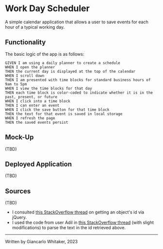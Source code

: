 # Work Day Scheduler

A simple calendar application that allows a user to save events for each hour of a typical working day. 

## Functionality

The basic logic of the app is as follows:

```
GIVEN I am using a daily planner to create a schedule
WHEN I open the planner
THEN the current day is displayed at the top of the calendar
WHEN I scroll down
THEN I am presented with time blocks for standard business hours of 9am to 5pm
WHEN I view the time blocks for that day
THEN each time block is color-coded to indicate whether it is in the past, present, or future
WHEN I click into a time block
THEN I can enter an event
WHEN I click the save button for that time block
THEN the text for that event is saved in local storage
WHEN I refresh the page
THEN the saved events persist
```

## Mock-Up

(TBD)

## Deployed Application

(TBD)

## Sources

(TBD)

* I consulted [this StackOverflow thread](https://stackoverflow.com/questions/3239598/how-can-i-get-the-id-of-an-element-using-jquery) on getting an object's id via jQuery.
* I used the code from user Adil in [this StackOverflow thread](https://stackoverflow.com/questions/13068225/parsing-text-with-jquery) (with slight modifications) to parse the text in the id retrieved above.

---
Written by Giancarlo Whitaker, 2023
